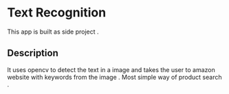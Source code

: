 # Text Recognition
This app is built as side project .
## Description 
It uses opencv to detect the text in a image and takes the user to amazon website with keywords from the image . Most simple way of product search .
